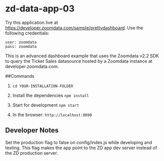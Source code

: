 # zd-data-app-03

Try this application live at https://developer.zoomdata.com/sample/prettydashboard. Use the following credentials:
```
user: zoomdata
pass: zoomdata
```

This is an advanced dashboard example that uses the Zoomdata v2.2 SDK to query the Ticket Sales datasource hosted by a Zoomdata instance at developer.zoomdata.com.

##Commands

1. `cd YOUR-INSTALLATION-FOLDER`

1. Install the dependencies
`npm install`

1. Start for development
`npm start`

1. In the browser:
`http://localhost:8090`

## Developer Notes

Set the production flag to false on config/index.js while developing and testing.  This flag makes the app point to the ZD app dev server instead of the ZD production server. 
